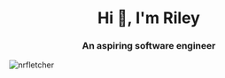 <h1 align="center">Hi 👋, I'm Riley</h1>
<h3 align="center">An aspiring software engineer</h3>


<img align="center" src="https://github-readme-streak-stats.herokuapp.com/?user=nrfletcher&theme=highcontrast" alt="nrfletcher" />



<!---
nfletcher27/nfletcher27 is a ✨ special ✨ repository because its `README.md` (this file) appears on your GitHub profile.
You can click the Preview link to take a look at your changes.
--->

